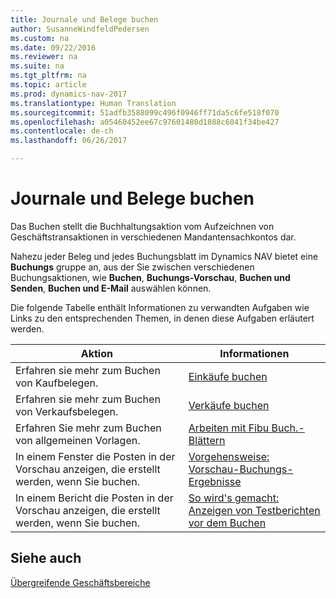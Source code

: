 ```yaml
---
title: Journale und Belege buchen
author: SusanneWindfeldPedersen
ms.custom: na
ms.date: 09/22/2016
ms.reviewer: na
ms.suite: na
ms.tgt_pltfrm: na
ms.topic: article
ms.prod: dynamics-nav-2017
ms.translationtype: Human Translation
ms.sourcegitcommit: 51adfb3588099c496f0946ff71da5c6fe518f070
ms.openlocfilehash: a05460452ee67c97601480d1888c6041f34be427
ms.contentlocale: de-ch
ms.lasthandoff: 06/26/2017

---
```

    
# <a name="post-documents-and-journals"></a>Journale und Belege buchen
Das Buchen stellt die Buchhaltungsaktion vom Aufzeichnen von Geschäftstransaktionen in verschiedenen Mandantensachkontos dar.

Nahezu jeder Beleg und jedes Buchungsblatt im Dynamics NAV bietet eine **Buchungs** gruppe an, aus der Sie zwischen verschiedenen Buchungsaktionen, wie **Buchen**, **Buchungs-Vorschau**, **Buchen und Senden**, **Buchen und E-Mail** auswählen können.

Die folgende Tabelle enthält Informationen zu verwandten Aufgaben wie Links zu den entsprechenden Themen, in denen diese Aufgaben erläutert werden.

|Aktion   |Informationen   |
|-----|------| 
|Erfahren sie mehr zum Buchen von Kaufbelegen.|[Einkäufe buchen](ui-post-purchases.md)| 
|Erfahren sie mehr zum Buchen von Verkaufsbelegen.|[Verkäufe buchen](ui-post-sales.md)|
|Erfahren Sie mehr zum Buchen von allgemeinen Vorlagen.|[Arbeiten mit Fibu Buch.-Blättern](ui-work-general-journals.md)|
|In einem Fenster die Posten in der Vorschau anzeigen, die erstellt werden, wenn Sie buchen.|[Vorgehensweise: Vorschau-Buchungs-Ergebnisse](ui-how-preview-post-results.md)|
|In einem Bericht die Posten in der Vorschau anzeigen, die erstellt werden, wenn Sie buchen.|[So wird's gemacht: Anzeigen von Testberichten vor dem Buchen](ui-how-view-test-reports-posting.md)|

## <a name="see-also"></a>Siehe auch
[Übergreifende Geschäftsbereiche](ui-across-business-areas.md)

